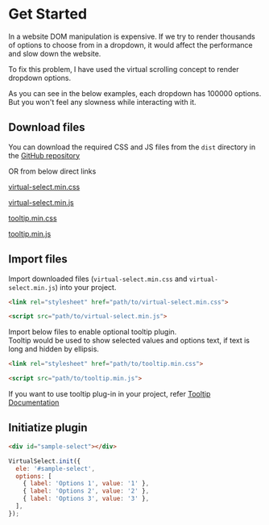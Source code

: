 # Get Started

In a website DOM manipulation is expensive. If we try to render thousands of options to choose from in a dropdown, it would affect the performance and slow down the website.

To fix this problem, I have used the virtual scrolling concept to render dropdown options.

As you can see in the below examples, each dropdown has 100000 options. But you won't feel any slowness while interacting with it.

<div class="get-started-example">
  <div id="single-select"></div>
  <div id="multiple-select"></div>
</div>

## Download files

You can download the required CSS and JS files from the `dist` directory in the [GitHub repository](https://github.com/{{repo}})

OR from below direct links

[virtual-select.min.css](https://raw.githubusercontent.com/{{repo}}/master/dist/virtual-select.min.css)

[virtual-select.min.js](https://raw.githubusercontent.com/{{repo}}/master/dist/virtual-select.min.js)

[tooltip.min.css](https://raw.githubusercontent.com/{{repo}}/master/dist/tooltip.min.css)

[tooltip.min.js](https://raw.githubusercontent.com/{{repo}}/master/dist/tooltip.min.js)

## Import files

Import downloaded files (`virtual-select.min.css` and `virtual-select.min.js`) into your project.

```html
<link rel="stylesheet" href="path/to/virtual-select.min.css">

<script src="path/to/virtual-select.min.js">
```

Import below files to enable optional tooltip plugin.\
Tooltip would be used to show selected values and options text, if text is long and hidden by ellipsis.

```html
<link rel="stylesheet" href="path/to/tooltip.min.css">

<script src="path/to/tooltip.min.js">
```

If you want to use tooltip plug-in in your project, refer [Tooltip Documentation](https://sa-si-dev.github.io/tooltip)

## Initiatize plugin

```html
<div id="sample-select"></div>
```

```js
VirtualSelect.init({
  ele: '#sample-select',
  options: [
    { label: 'Options 1', value: '1' },
    { label: 'Options 2', value: '2' },
    { label: 'Options 3', value: '3' },
  ],
});
```

<script>
  initPageGetStarted();
</script>
